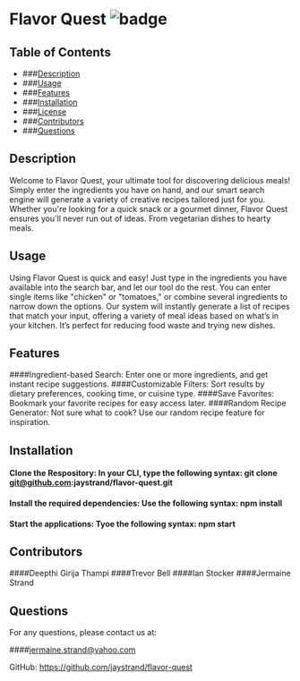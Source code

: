 # Flavor Quest ![badge](https://img.shields.io/badge/license-MIT-blue)

## Table of Contents
- ###[Description](#description)
- ###[Usage](#usage)
- ###[Features](#features)
- ###[Installation](#installation)
- ###[License](#license)
- ###[Contributors](#contributors)
- ###[Questions](#questions)

## Description
Welcome to Flavor Quest, your ultimate tool for discovering delicious meals! Simply enter the ingredients you have on hand, and our smart search engine will generate a variety of creative recipes tailored just for you. Whether you're looking for a quick snack or a gourmet dinner, Flavor Quest ensures you'll never run out of ideas. From vegetarian dishes to hearty meals.

## Usage
Using Flavor Quest is quick and easy! Just type in the ingredients you have available into the search bar, and let our tool do the rest. You can enter single items like "chicken" or "tomatoes," or combine several ingredients to narrow down the options. Our system will instantly generate a list of recipes that match your input, offering a variety of meal ideas based on what’s in your kitchen. It’s perfect for reducing food waste and trying new dishes.

## Features
####Ingredient-based Search: Enter one or more ingredients, and get instant recipe suggestions.
####Customizable Filters: Sort results by dietary preferences, cooking time, or cuisine type.
####Save Favorites: Bookmark your favorite recipes for easy access later.
####Random Recipe Generator: Not sure what to cook? Use our random recipe feature for inspiration.

## Installation
#### Clone the Respository: In your CLI, type the following syntax: git clone git@github.com:jaystrand/flavor-quest.git
#### Install the required dependencies: Use the following syntax: npm install
#### Start the applications: Tyoe the following syntax: npm start


## Contributors
####Deepthi Girija Thampi
####Trevor Bell
####Ian Stocker
####Jermaine Strand

## Questions
For any questions, please contact us at: 

####jermaine.strand@yahoo.com

GitHub: https://github.com/jaystrand/flavor-quest